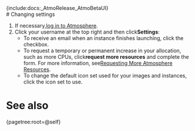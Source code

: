 <div class="wysiwyg-macro"><div class="wysiwyg-macro-tag wysiwyg-macro-starttag">{include:docs:_AtmoRelease_AtmoBetaUI}</div></div>
# Changing settings

1.  If necessary,[log in to Atmosphere](https://pods.iplantcollaborative.org/wiki/display/atmman/Logging+In+to+and+Signing+Out+of+Atmosphere+%28Atmo-Beta%29 "Logging In to and Signing Out of Atmosphere (Atmo-Beta)").
2.  Click your username at the top right and then click**Settings**:
    *   To receive an email when an instance finishes launching, click the checkbox.
    *   To request a temporary or permanent increase in your allocation, such as more CPUs, click**request more resources** and complete the form. For more information, see[Requesting More Atmosphere Resources](https://pods.iplantcollaborative.org/wiki/display/atmman/Requesting+More+Atmosphere+Resources "Requesting More Atmosphere Resources").
    *   To change the default icon set used for your images and instances, click the icon set to use.

# See also

<div class="wysiwyg-macro"><div class="wysiwyg-macro-tag wysiwyg-macro-starttag">{pagetree:root=@self}</div></div>